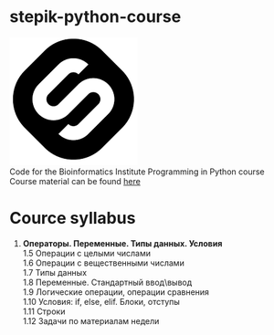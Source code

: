 # stepik-python-course
![Stepik logo](/images/stepik-logo.png)  
Code for the Bioinformatics Institute Programming in Python course  
Course material can be found [here](https://stepik.org/course/67/syllabus)  

# Cource syllabus  
1. **Операторы. Переменные. Типы данных. Условия**   
		1.5 Операции с целыми числами  
		1.6 Операции с вещественными числами  
		1.7 Типы данных  
		1.8 Переменные. Стандартный ввод\вывод  
		1.9 Логические операции, операции сравнения  
		1.10 Условия: if, else, elif. Блоки, отступы  
		1.11 Строки  
		1.12 Задачи по материалам недели  
